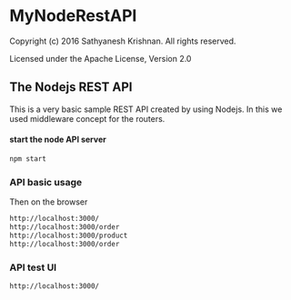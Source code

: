 # MyNodeRestAPI
Copyright (c) 2016 Sathyanesh Krishnan. All rights reserved.

Licensed under the Apache License, Version 2.0


## The Nodejs REST API 
This is a very basic sample REST API created by using Nodejs. In this we used middleware concept for the routers.


#### start the node API server
```bash
npm start
```

### API basic usage
Then on the browser
```bash
http://localhost:3000/
http://localhost:3000/order
http://localhost:3000/product
http://localhost:3000/order
```

### API test UI
```bash
http://localhost:3000/
```

